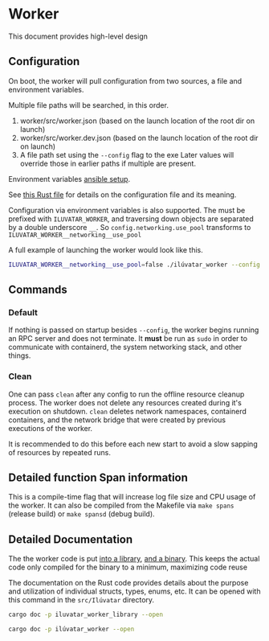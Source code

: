 # Worker

This document provides high-level design 

## Configuration

On boot, the worker will pull configuration from two sources, a file and environment variables.

Multiple file paths will be searched, in this order.
1. worker/src/worker.json (based on the launch location of the root dir on launch)
1. worker/src/worker.dev.json (based on the launch location of the root dir on launch)
1. A file path set using the `--config` flag to the exe
Later values will override those in earlier paths if multiple are present.

Environment variables [ansible setup](../ansible/worker.yml).

See [this Rust file](../ilúvatar_worker_library/src/worker_api/worker_config.rs) for details on the configuration file and its meaning.

Configuration via environment variables is also supported.
The must be prefixed with `ILUVATAR_WORKER`, and traversing down objects are separated by a double underscore `__`.
So `config.networking.use_pool` transforms to `ILUVATAR_WORKER__networking__use_pool`

A full example of launching the worker would look like this.

```bash
ILUVATAR_WORKER__networking__use_pool=false ./ilúvatar_worker --config /my/config/path.json
```

## Commands

### Default

If nothing is passed on startup besides `--config`, the worker begins running an RPC server and does not terminate.
It **must** be run as `sudo` in order to communicate with containerd, the system networking stack, and other things.

### Clean

One can pass `clean` after any config to run the offline resource cleanup process.
The worker does not delete any resources created during it's execution on shutdown.
`clean` deletes network namespaces, containerd containers, and the network bridge that were created by previous executions of the worker.

It is recommended to do this before each new start to avoid a slow sapping of resources by repeated runs.

## Detailed function Span information

This is a compile-time flag that will increase log file size and CPU usage of the worker.
It can also be compiled from the Makefile via `make spans` (release build) or `make spansd` (debug build).

## Detailed Documentation

The the worker code is put [into a library](../ilúvatar_worker_library/), [and a binary](../ilúvatar_worker/).
This keeps the actual code only compiled for the binary to a minimum, maximizing code reuse

The documentation on the Rust code provides details about the purpose and utilization of individual structs, types, enums, etc.
It can be opened with this command in the `src/Ilúvatar` directory.

```bash
cargo doc -p iluvatar_worker_library --open
```

```bash
cargo doc -p ilúvatar_worker --open
```

